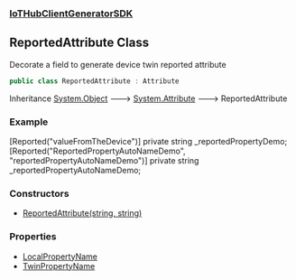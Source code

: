 ### [IoTHubClientGeneratorSDK](./IoTHubClientGeneratorSDK.md 'IoTHubClientGeneratorSDK')
## ReportedAttribute Class
Decorate a field to generate device twin reported attribute  
```csharp
public class ReportedAttribute : Attribute
```
Inheritance [System.Object](https://docs.microsoft.com/en-us/dotnet/api/System.Object 'System.Object') &#129106; [System.Attribute](https://docs.microsoft.com/en-us/dotnet/api/System.Attribute 'System.Attribute') &#129106; ReportedAttribute  
### Example
[Reported("valueFromTheDevice")] private string _reportedPropertyDemo;  
[Reported("ReportedPropertyAutoNameDemo", "reportedPropertyAutoNameDemo")] private string _reportedPropertyAutoNameDemo;  
### Constructors
- [ReportedAttribute(string, string)](./IoTHubClientGeneratorSDK-ReportedAttribute-ReportedAttribute(string_string).md 'IoTHubClientGeneratorSDK.ReportedAttribute.ReportedAttribute(string, string)')
### Properties
- [LocalPropertyName](./IoTHubClientGeneratorSDK-ReportedAttribute-LocalPropertyName.md 'IoTHubClientGeneratorSDK.ReportedAttribute.LocalPropertyName')
- [TwinPropertyName](./IoTHubClientGeneratorSDK-ReportedAttribute-TwinPropertyName.md 'IoTHubClientGeneratorSDK.ReportedAttribute.TwinPropertyName')
